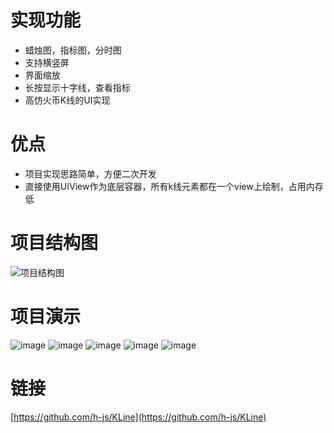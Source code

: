 
# 实现功能
- 蜡烛图，指标图，分时图
- 支持横竖屏
- 界面缩放
- 长按显示十字线，查看指标
- 高仿火币K线的UI实现

# 优点
- 项目实现思路简单，方便二次开发
- 直接使用UIView作为底层容器，所有k线元素都在一个view上绘制，占用内存低

# 项目结构图
![项目结构图](https://upload-images.jianshu.io/upload_images/2208878-71716586f8eef4b6.png?imageMogr2/auto-orient/strip%7CimageView2/2/w/1240)

# 项目演示
![image](https://upload-images.jianshu.io/upload_images/2208878-3d1d2b9966b261fe.gif)
![image](https://github.com/h-js/KLine/blob/master/img/8D28EE470507F4E025648F5BB148D822.jpg)
![image](https://github.com/h-js/KLine/blob/master/img/540CBCC7112039C72B9B21C34C8D988B.jpg)
![image](https://github.com/h-js/KLine/blob/master/img/570B2CFCD330FCBA1F235066B03FCB9D.png)
![image](https://github.com/h-js/KLine/blob/master/img/98B7414D87C8C17E60464AA7BEAF1858.png)


# 链接
[https://github.com/h-js/KLine](https://github.com/h-js/KLine)
